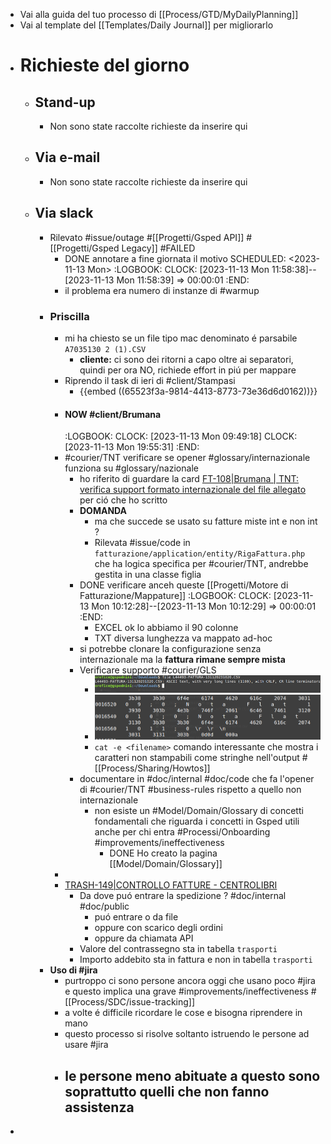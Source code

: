 - Vai alla guida del tuo processo di [[Process/GTD/MyDailyPlanning]]
- Vai al template del [[Templates/Daily Journal]] per migliorarlo
- # Richieste del giorno
	- ## Stand-up
		- Non sono state raccolte richieste da inserire qui
	- ## Via e-mail
		- Non sono state raccolte richieste da inserire qui
	- ## Via slack
		- Rilevato #issue/outage #[[Progetti/Gsped API]] #[[Progetti/Gsped Legacy]] #FAILED
			- DONE annotare a fine giornata il motivo 
			  SCHEDULED: <2023-11-13 Mon>
			  :LOGBOOK:
			  CLOCK: [2023-11-13 Mon 11:58:38]--[2023-11-13 Mon 11:58:39] =>  00:00:01
			  :END:
			- il problema era numero di instanze di #warmup
		- ### **Priscilla**
			- mi ha chiesto se un file tipo mac denominato é parsabile `A7035130 2 (1).CSV`
				- **cliente:** ci sono dei ritorni a capo oltre ai separatori, quindi per ora NO, richiede effort in piú per mappare
			- Riprendo il task di ieri di #client/Stampasi
				- {{embed ((65523f3a-9814-4413-8773-73e36d6d0162))}}
			- #### NOW #client/Brumana 
			  :LOGBOOK:
			  CLOCK: [2023-11-13 Mon 09:49:18]
			  CLOCK: [2023-11-13 Mon 19:55:31]
			  :END:
			- #courier/TNT verificare se opener #glossary/internazionale funziona su #glossary/nazionale
				- ho riferito di guardare la card [FT-108|Brumana | TNT: verifica support formato internazionale del file allegato](https://gsped.atlassian.net/browse/FT-108)  per ció che ho scritto
				- **DOMANDA**
					- ma che succede se usato su fatture miste int e non int ?
					- Rilevata #issue/code in `fatturazione/application/entity/RigaFattura.php` che ha logica specifica per #courier/TNT, andrebbe gestita in una classe figlia
				- DONE verificare anceh queste [[Progetti/Motore di Fatturazione/Mappature]]
				  :LOGBOOK:
				  CLOCK: [2023-11-13 Mon 10:12:28]--[2023-11-13 Mon 10:12:29] =>  00:00:01
				  :END:
					- EXCEL ok lo abbiamo il 90 colonne
					- TXT diversa lunghezza va mappato ad-hoc
				- si potrebbe clonare la configurazione senza internazionale ma la **fattura rimane sempre mista**
				- Verificare supporto #courier/GLS
					- ![image.png](../assets/image_1699887778876_0.png)
					- ![image.png](../assets/image_1699887793946_0.png)
					- `cat -e <filename>` comando interessante che mostra i caratteri non stampabili come stringhe nell'output #[[Process/Sharing/Howtos]]
				- documentare in #doc/internal #doc/code che fa l'opener di #courier/TNT #business-rules rispetto a quello non internazionale
					- non esiste un #Model/Domain/Glossary di concetti fondamentali che riguarda i concetti in Gsped utili anche per chi entra #Processi/Onboarding #improvements/ineffectiveness
						- DONE Ho creato la pagina [[Model/Domain/Glossary]]
			-
			- [TRASH-149|CONTROLLO FATTURE - CENTROLIBRI](https://gsped.atlassian.net/browse/TRASH-149)
				- Da dove puó entrare la spedizione ? #doc/internal #doc/public
					- puó entrare o da file
					- oppure con scarico degli ordini
					- oppure da chiamata API
				- Valore del contrassegno sta in tabella `trasporti`
				- Importo addebito sta in fattura e non in tabella `trasporti`
		- **Uso di #jira**
			- purtroppo ci sono persone ancora oggi che usano poco #jira e questo implica una grave #improvements/ineffectiveness #[[Process/SDC/issue-tracking]]
			- a volte é difficile ricordare le cose e bisogna riprendere in mano
			- questo processo si risolve soltanto istruendo le persone ad usare #jira
			- le persone meno abituate a questo sono soprattutto quelli che non fanno assistenza
				-
-